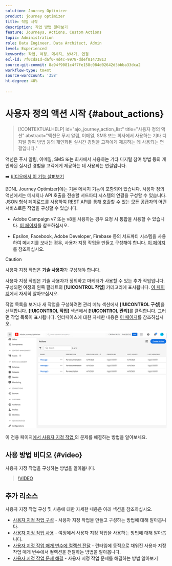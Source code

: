 ```yaml
---
solution: Journey Optimizer
product: journey optimizer
title: 작업 시작
description: 작업 방법 알아보기
feature: Journeys, Actions, Custom Actions
topic: Administration
role: Data Engineer, Data Architect, Admin
level: Experienced
keywords: 작업, 여정, 메시지, 보내기, 연결
exl-id: 7f0cda1d-daf0-4d4c-9978-ddef81473813
source-git-commit: 8a94f9081c4f7fe158c084d02642d5bbba33dca2
workflow-type: tm+mt
source-wordcount: '358'
ht-degree: 40%

---
```


# 사용자 정의 액션 시작 {#about_actions}

>[!CONTEXTUALHELP]
>id="ajo_journey_action_list"
>title="사용자 정의 액션"
>abstract="액션은 푸시 알림, 이메일, SMS 또는 회사에서 사용하는 기타 디지털 참여 방법 등의 개인화된 실시간 경험을 고객에게 제공하는 데 사용되는 연결입니다."

액션은 푸시 알림, 이메일, SMS 또는 회사에서 사용하는 기타 디지털 참여 방법 등의 개인화된 실시간 경험을 고객에게 제공하는 데 사용되는 연결입니다.

➡️ [비디오에서 이 기능 살펴보기](#video)

[!DNL Journey Optimizer]에는 기본 메시지 기능이 포함되어 있습니다. 사용자 정의 액션에서는 메시지나 API 호출을 전송할 서드파티 시스템의 연결을 구성할 수 있습니다. JSON 형식 페이로드를 사용하여 REST API를 통해 호출할 수 있는 모든 공급자의 어떤 서비스로든 작업을 구성할 수 있습니다.

* Adobe Campaign v7 또는 v8을 사용하는 경우 요청 시 통합을 사용할 수 있습니다. [이 페이지](../action/acc-action.md)를 참조하십시오.

* Epsilon, Facebook, Adobe Developer, Firebase 등의 서드파티 시스템을 사용하여 메시지를 보내는 경우, 사용자 지정 작업을 만들고 구성해야 합니다. [이 페이지](../action/about-custom-action-configuration.md)를 참조하십시오.

>[!CAUTION]
>
>사용자 지정 작업은 **기술 사용자**&#x200B;가 구성해야 합니다.

사용자 지정 작업은 기술 사용자가 정의하고 마케터가 사용할 수 있는 추가 작업입니다. 구성되면 여정의 왼쪽 팔레트의 **[!UICONTROL 작업]** 카테고리에 표시됩니다. [이 페이지](../building-journeys/about-journey-activities.md#action-activities)에서 자세히 알아보십시오.

작업 목록을 보거나 새 작업을 구성하려면 관리 메뉴 섹션에서 **[!UICONTROL 구성]**&#x200B;을 선택합니다. **[!UICONTROL 작업]** 섹션에서 **[!UICONTROL 관리]**&#x200B;를 클릭합니다. 그러면 작업 목록이 표시됩니다. 인터페이스에 대한 자세한 내용은 [이 페이지](../start/user-interface.md)를 참조하십시오.

![](assets/custom1.png)

이 전용 페이지[에서 사용자 지정 작업 &#x200B;](../action/troubleshoot-custom-action.md)의 문제를 해결하는 방법을 알아보세요.

## 사용 방법 비디오 {#video}

사용자 지정 작업을 구성하는 방법을 알아봅니다.

>[!VIDEO](https://video.tv.adobe.com/v/3428396?quality=12)

## 추가 리소스

사용자 지정 작업 구성 및 사용에 대한 자세한 내용은 아래 섹션을 참조하십시오.

* [사용자 지정 작업 구성](../action/about-custom-action-configuration.md) - 사용자 지정 작업을 만들고 구성하는 방법에 대해 알아봅니다.
* [사용자 지정 작업 사용](../building-journeys/using-custom-actions.md) - 여정에서 사용자 지정 작업을 사용하는 방법에 대해 알아봅니다.
* [사용자 지정 작업 매개 변수에 컬렉션 전달](../building-journeys/collections.md) - 런타임에 동적으로 채워진 사용자 지정 작업 매개 변수에서 컬렉션을 전달하는 방법을 알아봅니다.
* [사용자 지정 작업 문제 해결](../action/troubleshoot-custom-action.md) - 사용자 지정 작업 문제를 해결하는 방법 알아보기

